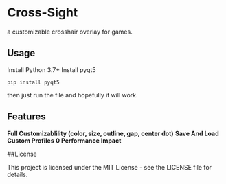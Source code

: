 # Cross-Sight
a customizable crosshair overlay for games.


## Usage
Install Python 3.7+
Install pyqt5

`pip install pyqt5`

then just run the file and hopefully it will work.



## Features

__Full Customizablility (color, size, outline, gap, center dot)__
__Save And Load Custom Profiles__
__0 Performance Impact__



##License

This project is licensed under the MIT License - see the LICENSE file for details.
